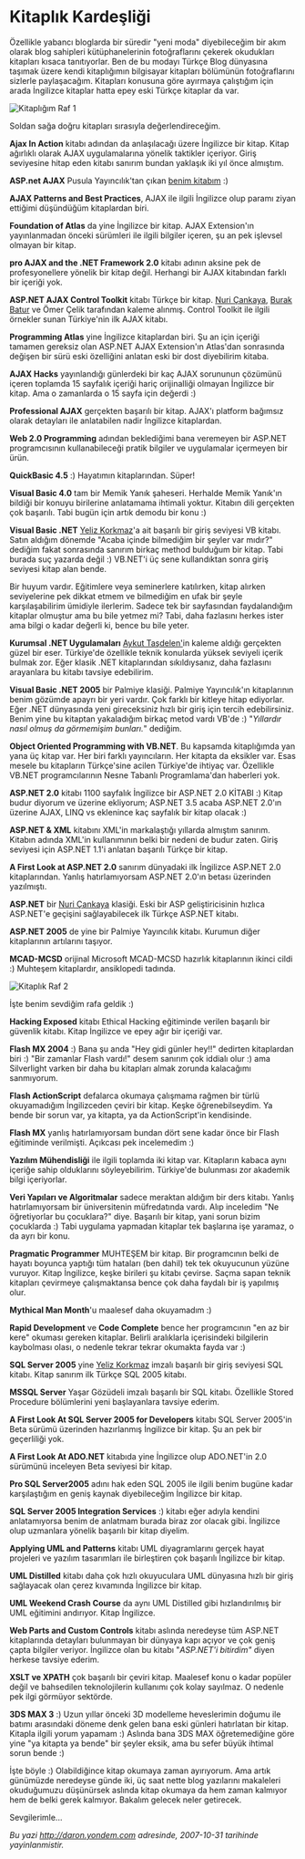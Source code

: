 # Kitaplık Kardeşliği 

Özellikle yabancı bloglarda bir süredir "yeni moda" diyebileceğim bir
akım olarak blog sahipleri kütüphanelerinin fotoğraflarını çekerek
okudukları kitapları kısaca tanıtıyorlar. Ben de bu modayı Türkçe Blog
dünyasına taşımak üzere kendi kitaplığımın bilgisayar kitapları
bölümünün fotoğraflarını sizlerle paylaşacağım. Kitapları konusuna göre
ayırmaya çalıştığım için arada İngilizce kitaplar hatta epey eski Türkçe
kitaplar da var.

![Kitaplığım Raf
1](media/Kitaplik_Kardesligi/31102007_1.jpg)

Soldan sağa doğru kitapları sırasıyla değerlendireceğim.

**Ajax In Action** kitabı adından da anlaşılacağı üzere İngilizce bir
kitap. Kitap ağırlıklı olarak AJAX uygulamalarına yönelik taktikler
içeriyor. Giriş seviyesine hitap eden kitabı sanırım bundan yaklaşık iki
yıl önce almıştım.

**ASP.net AJAX** Pusula Yayıncılık'tan çıkan [benim
kitabım](PermaLink.aspx?guid=955bda47-4d8a-4544-8a11-3d416693ac8a) :)

**AJAX Patterns and Best Practices**, AJAX ile ilgili İngilizce olup
paramı ziyan ettiğimi düşündüğüm kitaplardan biri.

**Foundation of Atlas** da yine İngilizce bir kitap. AJAX Extension'ın
yayınlanmadan önceki sürümleri ile ilgili bilgiler içeren, şu an pek
işlevsel olmayan bir kitap.

**pro AJAX and the .NET Framework 2.0** kitabı adının aksine pek de
profesyonellere yönelik bir kitap değil. Herhangi bir AJAX kitabından
farklı bir içeriği yok.

**ASP.NET AJAX Control Toolkit** kitabı Türkçe bir kitap. [Nuri
Çankaya](http://www.nuricankaya.com/), [Burak
Batur](http://burakbatur.blogspot.com/) ve Ömer Çelik tarafından kaleme
alınmış. Control Toolkit ile ilgili örnekler sunan Türkiye'nin ilk AJAX
kitabı.

**Programming Atlas** yine İngilizce kitaplardan biri. Şu an için
içeriği tamamen gereksiz olan ASP.NET AJAX Extension'ın Atlas'dan
sonrasında değişen bir sürü eski özelliğini anlatan eski bir dost
diyebilirim kitaba.

**AJAX Hacks** yayınlandığı günlerdeki bir kaç AJAX sorununun çözümünü
içeren toplamda 15 sayfalık içeriği hariç orijinalliği olmayan İngilizce
bir kitap. Ama o zamanlarda o 15 sayfa için değerdi :)

**Professional AJAX** gerçekten başarılı bir kitap. AJAX'ı platform
bağımsız olarak detayları ile anlatabilen nadir İngilizce kitaplardan.

**Web 2.0 Programming** adından beklediğimi bana veremeyen bir ASP.NET
programcısının kullanabileceği pratik bilgiler ve uygulamalar içermeyen
bir ürün.

**QuickBasic 4.5** :) Hayatımın kitaplarından. Süper!

**Visual Basic 4.0** tam bir Memik Yanık şaheseri. Herhalde Memik
Yanık'ın bildiği bir konuyu birilerine anlatamama ihtimali yoktur.
Kitabın dili gerçekten çok başarılı. Tabi bugün için artık demodu bir
konu :)

**Visual Basic .NET** [Yeliz Korkmaz](http://www.yelizkorkmaz.com/)'a
ait başarılı bir giriş seviyesi VB kitabı. Satın aldığım dönemde "Acaba
içinde bilmediğim bir şeyler var mıdır?" dediğim fakat sonrasında
sanırım birkaç method bulduğum bir kitap. Tabi burada suç yazarda değil
:) VB.NET'i üç sene kullandıktan sonra giriş seviyesi kitap alan bende.

Bir huyum vardır. Eğitimlere veya seminerlere katılırken, kitap alırken
seviyelerine pek dikkat etmem ve bilmediğim en ufak bir şeyle
karşılaşabilirim ümidiyle ilerlerim. Sadece tek bir sayfasından
faydalandığım kitaplar olmuştur ama bu bile yetmez mi? Tabi, daha
fazlasını herkes ister ama bilgi o kadar değerli ki, bence bu bile
yeter.

**Kurumsal .NET Uygulamaları** [Aykut
Taşdelen'](http://www.aykuttasdelen.net/)in kaleme aldığı gerçekten
güzel bir eser. Türkiye'de özellikle teknik konularda yüksek seviyeli
içerik bulmak zor. Eğer klasik .NET kitaplarından sıkıldıysanız, daha
fazlasını arayanlara bu kitabı tavsiye edebilirim.

**Visual Basic .NET 2005** bir Palmiye klasiği. Palmiye Yayıncılık'ın
kitaplarının benim gözümde apayrı bir yeri vardır. Çok farklı bir
kitleye hitap ediyorlar. Eğer .NET dünyasında yeni gireceksiniz hızlı
bir giriş için tercih edebilirsiniz. Benim yine bu kitaptan yakaladığım
birkaç metod vardı VB'de :) "*Yıllardır nasıl olmuş da görmemişim
bunları.*" dediğim.

**Object Oriented Programming with VB.NET**. Bu kapsamda kitaplığımda
yan yana üç kitap var. Her biri farklı yayıncıların. Her kitapta da
eksikler var. Esas mesele bu kitapların Türkçe'sine acilen Türkiye'de
ihtiyaç var. Özellikle VB.NET programcılarının Nesne Tabanlı
Programlama'dan haberleri yok.

**ASP.NET 2.0** kitabı 1100 sayfalık İngilizce bir ASP.NET 2.0 KİTABI :)
Kitap budur diyorum ve üzerine ekliyorum; ASP.NET 3.5 acaba ASP.NET
2.0'ın üzerine AJAX, LINQ vs eklenince kaç sayfalık bir kitap olacak :)

**ASP.NET & XML** kitabını XML'in markalaştığı yıllarda almıştım
sanırım. Kitabın adında XML'in kullanımının belki bir nedeni de budur
zaten. Giriş seviyesi için ASP.NET 1.1'i anlatan başarılı Türkçe bir
kitap.

**A First Look at ASP.NET 2.0** sanırım dünyadaki ilk İngilizce ASP.NET
2.0 kitaplarından. Yanlış hatırlamıyorsam ASP.NET 2.0'ın betası
üzerinden yazılmıştı.

**ASP.NET** bir [Nuri Çankaya](http://www.nuricankaya.com/) klasiği.
Eski bir ASP geliştiricisinin hızlıca ASP.NET'e geçişini sağlayabilecek
ilk Türkçe ASP.NET kitabı.

**ASP.NET 2005** de yine bir Palmiye Yayıncılık kitabı. Kurumun diğer
kitaplarının artılarını taşıyor.

**MCAD-MCSD** orijinal Microsoft MCAD-MCSD hazırlık kitaplarının ikinci
cildi :) Muhteşem kitaplardır, ansiklopedi tadında.

![Kitaplık Raf
2](media/Kitaplik_Kardesligi/31102007_2.jpg)

İşte benim sevdiğim rafa geldik :)

**Hacking Exposed** kitabı Ethical Hacking eğitiminde verilen başarılı
bir güvenlik kitabı. Kitap İngilizce ve epey ağır bir içeriği var.

**Flash MX 2004** :) Bana şu anda "Hey gidi günler hey!!" dedirten
kitaplardan biri :) "Bir zamanlar Flash vardı!" desem sanırım çok
iddialı olur :) ama Silverlight varken bir daha bu kitapları almak
zorunda kalacağımı sanmıyorum.

**Flash ActionScript** defalarca okumaya çalışmama rağmen bir türlü
okuyamadığım İngilizceden çeviri bir kitap. Keşke öğrenebilseydim. Ya
bende bir sorun var, ya kitapta, ya da ActionScript'in kendisinde.

**Flash MX** yanlış hatırlamıyorsam bundan dört sene kadar önce bir
Flash eğitiminde verilmişti. Açıkcası pek incelemedim :)

**Yazılım Mühendisliği** ile ilgili toplamda iki kitap var. Kitapların
kabaca aynı içeriğe sahip olduklarını söyleyebilirim. Türkiye'de
bulunması zor akademik bilgi içeriyorlar.

**Veri Yapıları ve Algoritmalar** sadece meraktan aldığım bir ders
kitabı. Yanlış hatırlamıyorsam bir üniversitenin müfredatında vardı.
Alıp inceledim "Ne öğretiyorlar bu çocuklara?" diye. Başarılı bir kitap,
yani sorun bizim çocuklarda :) Tabi uygulama yapmadan kitaplar tek
başlarına işe yaramaz, o da ayrı bir konu.

**Pragmatic Programmer** MUHTEŞEM bir kitap. Bir programcının belki de
hayatı boyunca yaptığı tüm hataları (ben dahil) tek tek okuyucunun
yüzüne vuruyor. Kitap İngilizce, keşke birileri şu kitabı çevirse. Saçma
sapan teknik kitapları çevirmeye çalışmaktansa bence çok daha faydalı
bir iş yapılmış olur.

**Mythical Man Month**'u maalesef daha okuyamadım :)

**Rapid Development** ve **Code Complete** bence her programcının "en az
bir kere" okuması gereken kitaplar. Belirli aralıklarla içerisindeki
bilgilerin kaybolması olası, o nedenle tekrar tekrar okumakta fayda var
:)

**SQL Server 2005** yine [Yeliz Korkmaz](http://www.yelizkorkmaz.com/)
imzalı başarılı bir giriş seviyesi SQL kitabı. Kitap sanırım ilk Türkçe
SQL 2005 kitabı.

**MSSQL Server** Yaşar Gözüdeli imzalı başarılı bir SQL kitabı.
Özellikle Stored Procedure bölümlerini yeni başlayanlara tavsiye ederim.

**A First Look At SQL Server 2005 for Developers** kitabı SQL Server
2005'in Beta sürümü üzerinden hazırlanmış İngilizce bir kitap. Şu an pek
bir geçerliliği yok.

**A First Look At ADO.NET** kitabıda yine İngilizce olup ADO.NET'in 2.0
sürümünü inceleyen Beta seviyesi bir kitap.

**Pro SQL Server2005** adını hak eden SQL 2005 ile ilgili benim bugüne
kadar karşılaştığım en geniş kaynak diyebileceğim İngilizce bir kitap.

**SQL Server 2005 Integration Services** :) kitabı eğer adıyla kendini
anlatamıyorsa benim de anlatmam burada biraz zor olacak gibi. İngilizce
olup uzmanlara yönelik başarılı bir kitap diyelim.

**Applying UML and Patterns** kitabı UML diyagramlarını gerçek hayat
projeleri ve yazılım tasarımları ile birleştiren çok başarılı İngilizce
bir kitap.

**UML Distilled** kitabı daha çok hızlı okuyuculara UML dünyasına hızlı
bir giriş sağlayacak olan çerez kıvamında İngilizce bir kitap.

**UML Weekend Crash Course** da aynı UML Distilled gibi hızlandırılmış
bir UML eğitimini andırıyor. Kitap İngilizce.

**Web Parts and Custom Controls** kitabı aslında neredeyse tüm ASP.NET
kitaplarında detayları bulunmayan bir dünyaya kapı açıyor ve çok geniş
çapta bilgiler veriyor. İngilizce olan bu kitabı "*ASP.NET'i bitirdim"*
diyen herkese tavsiye ederim.

**XSLT ve XPATH** çok başarılı bir çeviri kitap. Maalesef konu o kadar
popüler değil ve bahsedilen teknolojilerin kullanımı çok kolay sayılmaz.
O nedenle pek ilgi görmüyor sektörde.

**3DS MAX 3** :) Uzun yıllar önceki 3D modelleme heveslerimin doğumu ile
batımı arasındaki döneme denk gelen bana eski günleri hatırlatan bir
kitap. Kitapla ilgili yorum yapamam :) Aslında bana 3DS MAX
öğretemediğine göre yine "ya kitapta ya bende" bir şeyler eksik, ama bu
sefer büyük ihtimal sorun bende :)

İşte böyle :) Olabildiğince kitap okumaya zaman ayırıyorum. Ama artık
günümüzde neredeyse günde iki, üç saat nette blog yazılarını makaleleri
okuduğumuzu düşünürsek aslında kitap okumaya da hem zaman kalmıyor hem
de belki gerek kalmıyor. Bakalım gelecek neler getirecek.

Sevgilerimle...


*Bu yazi http://daron.yondem.com adresinde, 2007-10-31 tarihinde yayinlanmistir.*